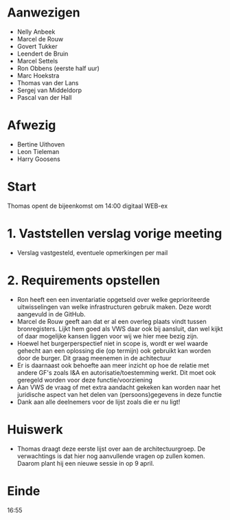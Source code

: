# Aanwezigen
* Nelly Anbeek
* Marcel de Rouw 
* Govert Tukker
* Leendert de Bruin
* Marcel Settels
* Ron Obbens (eerste half uur)
* Marc Hoekstra
* Thomas van der Lans
* Sergej van Middeldorp
* Pascal van der Hall

# Afwezig
- Bertine Uithoven
- Leon Tieleman
- Harry Goosens

# Start
Thomas opent de bijeenkomst om 14:00 digitaal WEB-ex

# 1. Vaststellen verslag vorige meeting
-	Verslag vastgesteld, eventuele opmerkingen per mail

# 2. Requirements opstellen
- Ron heeft een een inventariatie opgetseld over welke geprioriteerde uitwisselingen van welke infrastructuren gebruik maken. Deze wordt aangevuld in de GitHub.
- Marcel de Rouw geeft aan dat er al een overleg plaats vindt tussen bronregisters. Lijkt hem goed als VWS daar ook bij aansluit, dan wel kijkt of daar mogelijke kansen liggen voor wij we hier mee bezig zijn.
- Hoewel het burgerperspectief niet in scope is, wordt er wel waarde gehecht aan een oplossing die (op termijn) ook gebruikt kan worden door de burger. Dit graag meenemen in de achitectuur
- Er is daarnaast ook behoefte aan meer inzicht op hoe de relatie met andere GF's zoals I&A en autorisatie/toestemming werkt. Dit moet ook geregeld worden voor deze functie/voorziening
- Aan VWS de vraag of met extra aandacht gekeken kan worden naar het juridische aspect van het delen van (persoons)gegevens in deze functie
- Dank aan alle deelnemers voor de lijst zoals die er nu ligt! 

# Huiswerk
- Thomas draagt deze eerste lijst over aan de architectuurgroep. De verwachtings is dat hier nog aanvullende vragen op zullen komen. Daarom plant hij een nieuwe sessie in op 9 april.

# Einde
16:55
